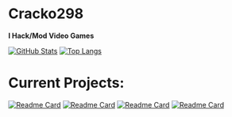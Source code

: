 # Cracko298
**I Hack/Mod Video Games**

[![GitHub Stats](https://github-readme-stats.vercel.app/api?username=Cracko298&theme=dark)](https://github.com/Cracko298)
[![Top Langs](https://github-readme-stats.vercel.app/api/top-langs/?username=Cracko298&layout=compact&theme=dark)](https://github.com/Cracko298)

# Current Projects:


[![Readme Card](https://github-readme-stats.vercel.app/api/pin/?username=Cracko298&repo=NISZSE&theme=dark)](https://github.com/Cracko298/NISZSE)
[![Readme Card](https://github-readme-stats.vercel.app/api/pin/?username=Cracko298&repo=BMZHE&theme=dark)](https://github.com/Cracko298/BMZHE)
[![Readme Card](https://github-readme-stats.vercel.app/api/pin/?username=Cracko298&repo=ISZ-Console-Injector&theme=dark)](https://github.com/Cracko298/ISZ-Console-Injector)
[![Readme Card](https://github-readme-stats.vercel.app/api/pin/?username=Cracko298&repo=Wobbly-Tooth-Save-Manager&theme=dark)](https://github.com/Cracko298/Wobbly-Tooth-Save-Manager)
 
